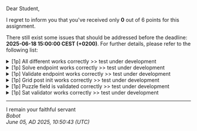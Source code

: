 Dear Student,

I regret to inform you that you've received only **0** out of 6 points for this assignment.

There still exist some issues that should be addressed before the deadline: **2025-06-18 15:00:00 CEST (+0200)**. For further details, please refer to the following list:

<details><summary>[1p] All different works correctly &gt;&gt; test under development</summary></details>
<details><summary>[1p] Solve endpoint works correctly &gt;&gt; test under development</summary></details>
<details><summary>[1p] Validate endpoint works correctly &gt;&gt; test under development</summary></details>
<details><summary>[1p] Grid post init works correctly &gt;&gt; test under development</summary></details>
<details><summary>[1p] Puzzle field is validated correctly &gt;&gt; test under development</summary></details>
<details><summary>[1p] Sat validator works correctly &gt;&gt; test under development</summary></details>

-----------
I remain your faithful servant\
_Bobot_\
_June 05, AD 2025, 10:50:43 (UTC)_